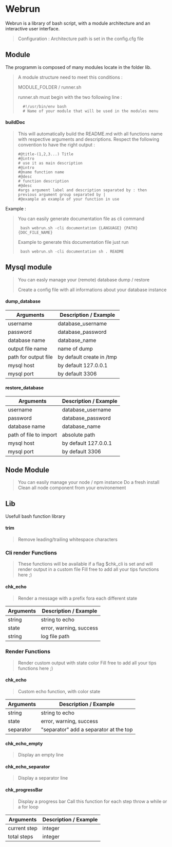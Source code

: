 # Webrun #
 Webrun is a library of bash script, with a module architecture and an interactive user interface.

>  Configuration :
>    Architecture path is set in the config.cfg file


## Module ##
 The programm is composed of many modules locate in the folder lib.

>  A module structure need to meet this conditions :
> 
>  MODULE_FOLDER / runner.sh
> 
>  runner.sh must begin with the two following line :
> 
> 		#!/usr/bin/env bash
> 		# Name of your module that will be used in the modules menu
> 


#### buildDoc ####
>  This will automatically build the README.md with all functions name with respective arguments and descriptions.
>  Respect the following convention to have the right output :
> 
>     #@title-(1,2,3...) Title
>     #@intro
>     # use it as main description
>     #@intro
>     #@name function name
>     #@desc
>     # function description
>     #@desc
>     #args argument label and description separated by : then previous argument group separated by |
>     #@example an example of your function in use

Example : 
>  You can easily generate documentation file as cli command
> 
>      bash webrun.sh -cli documentation {LANGUAGE} {PATH} {DOC_FILE_NAME}
> 
>  Example to generate this documentation file just run
> 
>      bash webrun.sh -cli documentation sh . README
> 


## Mysql module ##
>  You can easly manage your (remote) database dump / restore
> 
>  Create a config file with all informations about your database instance


#### dump_database ####
| Arguments | Description / Example |
| --------- | --------------------- |
 username |  database_username| 
|  password |  database_password| 
|  database name |  database_name| 
|  output file name |  name of dump| 
|  path for output file |  by default create in /tmp| 
|  mysql host |  by default 127.0.0.1| 
|  mysql port |  by default 3306| 

#### restore_database ####
| Arguments | Description / Example |
| --------- | --------------------- |
 username |  database_username| 
|  password |  database_password| 
|  database name |  database_name| 
|  path of file to import |  absolute path| 
|  mysql host |  by default 127.0.0.1| 
|  mysql port |  by default 3306| 


## Node Module ##
>  You can easily manage your node / npm instance
>  Do a fresh install
>  Clean all node component from your environement






## Lib ##
 Usefull bash function library


#### trim ####
>  Remove leading/trailing whitespace characters


### Cli render Functions ###
>  These functions will be available if a flag $chk_cli is set and will render output in a custom file
>  Fill free to add all your tips functions here ;)

#### chk_echo ####
>  Render a message with a prefix fora each different state

| Arguments | Description / Example |
| --------- | --------------------- |
 string |  string to echo| 
|  state |  error, warning, success| 
|  string |  log file path| 

### Render Functions ###
>  Render custom output with state color
>  Fill free to add all your tips functions here ;)

#### chk_echo ####
>  Custom echo function, with color state

| Arguments | Description / Example |
| --------- | --------------------- |
 string |  string to echo| 
|  state |  error, warning, success| 
|  separator |  "separator" add a separator at the top| 
#### chk_echo_empty ####
>  Display an empty line

#### chk_echo_separator ####
>  Display a separator line

#### chk_progressBar ####
>  Display a progress bar
>  Call this function for each step throw a while or a for loop

| Arguments | Description / Example |
| --------- | --------------------- |
 current step |  integer| 
|  total steps |  integer| 

